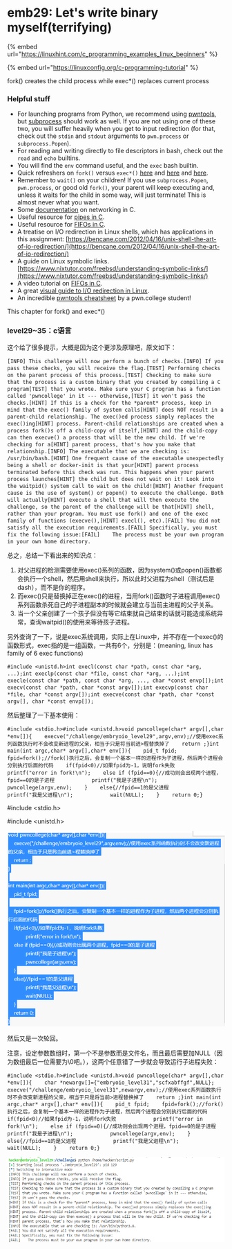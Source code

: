 # emb29: Let's write binary myself(terrifying)

{% embed url="https://linuxhint.com/c_programming_examples_linux_beginners" %}

{% embed url="https://linuxconfig.org/c-programming-tutorial" %}

fork() creates the child process while exec\*() replaces current process

### Helpful stuff <a href="#helpful-stuff" id="helpful-stuff"></a>

* For launching programs from Python, we recommend using [pwntools](https://docs.pwntools.com/en/stable/intro.html), but [subprocess](https://docs.python.org/3/library/subprocess.html) should work as well. If you are not using one of these two, you will suffer heavily when you get to input redirection (for that, check out the `stdin` and `stdout` arguments to `pwn.process` or `subprocess.Popen`).
* For reading and writing directly to file descriptors in bash, check out the `read` and `echo` builtins.
* You will find the `env` command useful, and the `exec` bash builtin.
* Quick refreshers on `fork()` versus `exec*()` [here](https://www.geeksforgeeks.org/difference-fork-exec/) and [here](https://linuxhint.com/linux-exec-system-call/) and [here](https://iximiuz.com/en/posts/how-to-on-processes/).
* Remember to `wait()` on your children! If you use `subprocess.Popen`, `pwn.process`, or good old `fork()`, your parent will keep executing and, unless it waits for the child in some way, will just terminate! This is almost never what you want.
* Some [documentation](https://www.binarytides.com/socket-programming-c-linux-tutorial/) on networking in C.
* Useful resource for [pipes in C](https://jameshfisher.com/2017/02/17/how-do-i-call-a-program-in-c-with-pipes/).
* Useful resource for [FIFOs in C](https://www.geeksforgeeks.org/named-pipe-fifo-example-c-program/).
* A treatise on I/O redirection in Linux shells, which has applications in this assignment: [https://bencane.com/2012/04/16/unix-shell-the-art-of-io-redirection/](https://bencane.com/2012/04/16/unix-shell-the-art-of-io-redirection/)
* A guide on Linux symbolic links. [https://www.nixtutor.com/freebsd/understanding-symbolic-links/](https://www.nixtutor.com/freebsd/understanding-symbolic-links/)
* A video tutorial on [FIFOs in C](https://www.youtube.com/watch?v=2hba3etpoJg).
* A great [visual guide to I/O redirection in Linux](http://www.rozmichelle.com/pipes-forks-dups/).
* An incredible [pwntools cheatsheet](https://gist.github.com/anvbis/64907e4f90974c4bdd930baeb705dedf) by a pwn.college student!

This chapter for fork() and exec\*()

### level29\~35：c语言 <a href="#h2-7" id="h2-7"></a>

这个给了很多提示，大概是因为这个更涉及原理吧，原文如下：

```
[INFO] This challenge will now perform a bunch of checks.[INFO] If you pass these checks, you will receive the flag.[TEST] Performing checks on the parent process of this process.[TEST] Checking to make sure that the process is a custom binary that you created by compiling a C program[TEST] that you wrote. Make sure your C program has a function called 'pwncollege' in it --- otherwise,[TEST] it won't pass the checks.[HINT] If this is a check for the *parent* process, keep in mind that the exec() family of system calls[HINT] does NOT result in a parent-child relationship. The exec()ed process simply replaces the exec()ing[HINT] process. Parent-child relationships are created when a process fork()s off a child-copy of itself,[HINT] and the child-copy can then execve() a process that will be the new child. If we're checking for a[HINT] parent process, that's how you make that relationship.[INFO] The executable that we are checking is: /usr/bin/bash.[HINT] One frequent cause of the executable unexpectedly being a shell or docker-init is that your[HINT] parent process terminated before this check was run. This happens when your parent process launches[HINT] the child but does not wait on it! Look into the waitpid() system call to wait on the child!​[HINT] Another frequent cause is the use of system() or popen() to execute the challenge. Both will actually[HINT] execute a shell that will then execute the challenge, so the parent of the challenge will be that[HINT] shell, rather than your program. You must use fork() and one of the exec family of functions (execve(),[HINT] execl(), etc).[FAIL] You did not satisfy all the execution requirements.[FAIL] Specifically, you must fix the following issue:[FAIL]    The process must be your own program in your own home directory.
```

总之，总结一下看出来的知识点：

1. 对父进程的检测需要使用exec()系列的函数，因为system()或popen()函数都会执行一个shell，然后用shell来执行，所以此时父进程为shell（测试后是dash），而不是你的程序。
2. 而exec()只是替换掉正在exec()的进程，当用fork()函数时子进程调用exec()系列函数杀死自己的子进程副本的时候就会建立与当前主进程的父子关系。
3. 当一个父亲创建了一个孩子但没有等它结束就自己结束的话就可能造成系统异常，查询waitpid()的使用来等待孩子进程。

另外查询了一下，说是exec系统调用，实际上在Linux中，并不存在一个exec()的函数形式，exec指的是一组函数，一共有6个，分别是：(meaning, linux has family of 6 exec functions)

```
#include <unistd.h>int execl(const char *path, const char *arg, ...);int execlp(const char *file, const char *arg, ...);int execle(const char *path, const char *arg, ..., char *const envp[]);int execv(const char *path, char *const argv[]);int execvp(const char *file, char *const argv[]);int execve(const char *path, char *const argv[], char *const envp[]);
```

然后整理了一下基本使用：

```
#include <stdio.h>#include <unistd.h>​void pwncollege(char* argv[],char *env[]){    execve("/challenge/embryoio_level29",argv,env);//使用exec系列函数执行时不会改变新进程的父亲，相当于只是将当前进>程替换掉了    return ;}​int main(int argc,char* argv[],char* env[]){    pid_t fpid;​    fpid=fork();//fork()执行之后，会复制一个基本一样的进程作为子进程，然后两个进程会分别执行后面的代码    if(fpid<0)//如果fpid为-1，说明fork失败            printf("error in fork!\n");    else if (fpid==0){//成功则会出现两个进程，fpid==0的是子进程            printf("我是子进程\n");            pwncollege(argv,env);    }    else{//fpid==1的是父进程            printf("我是父进程\n");            wait(NULL);    }    return 0;}
```

\#include \<stdio.h>

\#include \<unistd.h>

![](<../.gitbook/assets/image (128) (1).png>)

然后又是一次轮回。

注意，设定参数数组时，第一个不是参数而是文件名，而且最后需要加NULL（因为数组最后一位需要为\0吧。），这两个任意错了一步就会导致运行子进程失败：

```
#include <stdio.h>#include <unistd.h>​void pwncollege(char* argv[],char *env[]){    char *newargv[]={"embryoio_level31","scfxabffgf",NULL};    execve("/challenge/embryoio_level31",newargv,env);//使用exec系列函数执行时不会改变新进程的父亲，相当于只是将当前>进程替换掉了    return ;}​int main(int argc,char* argv[],char* env[]){    pid_t fpid;​    fpid=fork();//fork()执行之后，会复制一个基本一样的进程作为子进程，然后两个进程会分别执行后面的代码    if(fpid<0)//如果fpid为-1，说明fork失败            printf("error in fork!\n");    else if (fpid==0){//成功则会出现两个进程，fpid==0的是子进程            printf("我是子进程\n");            pwncollege(argv,env);    }    else{//fpid==1的是父进程            printf("我是父进程\n");            wait(NULL);    }    return 0;}
```

![](<../.gitbook/assets/image (192).png>)

